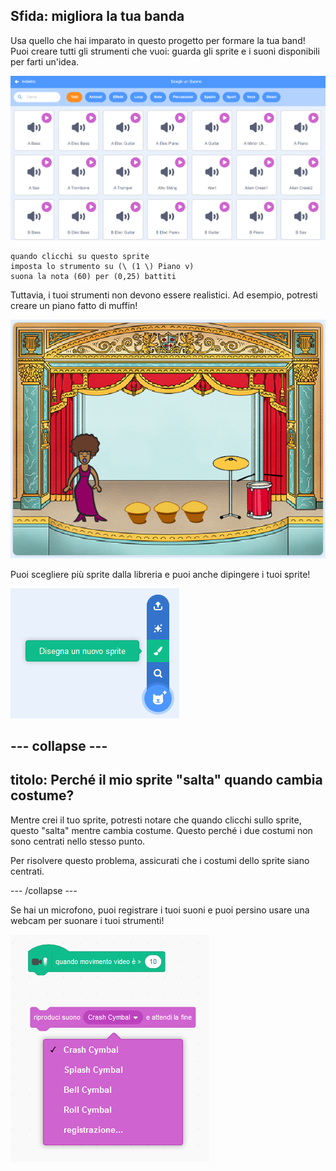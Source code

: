 ## Sfida: migliora la tua banda

Usa quello che hai imparato in questo progetto per formare la tua band! Puoi creare tutti gli strumenti che vuoi: guarda gli sprite e i suoni disponibili per farti un'idea.

![schermata](images/band-ideas-sounds.png)

```blocks3
quando clicchi su questo sprite
imposta lo strumento su (\ (1 \) Piano v)
suona la nota (60) per (0,25) battiti
```

Tuttavia, i tuoi strumenti non devono essere realistici. Ad esempio, potresti creare un piano fatto di muffin!

![schermata](images/band-piano.png)

Puoi scegliere più sprite dalla libreria e puoi anche dipingere i tuoi sprite!

![schermata](images/band-draw.png)

## \--- collapse \---

## titolo: Perché il mio sprite "salta" quando cambia costume?

Mentre crei il tuo sprite, potresti notare che quando clicchi sullo sprite, questo "salta" mentre cambia costume. Questo perché i due costumi non sono centrati nello stesso punto.

Per risolvere questo problema, assicurati che i costumi dello sprite siano centrati.

\--- /collapse \---

Se hai un microfono, puoi registrare i tuoi suoni e puoi persino usare una webcam per suonare i tuoi strumenti!

![screenshot](images/band-io.png)